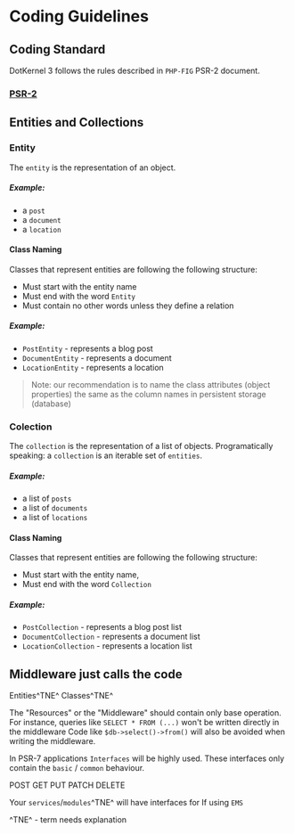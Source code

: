 # Coding Guidelines

## Coding Standard
DotKernel 3 follows the rules described in `PHP-FIG` PSR-2 document.

### [PSR-2](../PSR/PSR-2.md)

## Entities and Collections

### Entity

The `entity` is the representation of an object.

##### Example:
* a `post`
* a `document`
* a `location`

#### Class Naming
Classes that represent entities are following the following structure:
 * Must start with the entity name
 * Must end with the word `Entity`
 * Must contain no other words unless they define a relation

##### Example:
 * `PostEntity` - represents a blog post
 * `DocumentEntity` - represents a document
 * `LocationEntity` - represents a location

> Note: our recommendation is to name the class attributes (object properties) the same as the column names in persistent storage (database)

### Colection

The `collection` is the representation of a list of objects.
Programatically speaking: a `collection` is an iterable set of `entities`. 


##### Example:
* a list of `posts`
* a list of `documents`
* a list of `locations`

#### Class Naming
Classes that represent entities are following the following structure:
 * Must start with the entity name,
 * Must end with the word `Collection`

##### Example:
 * `PostCollection` - represents a blog post list
 * `DocumentCollection` - represents a document list
 * `LocationCollection` - represents a location list
 


## Middleware just calls the code
Entities^TNE^ Classes^TNE^

The "Resources" or the "Middleware" should contain only base operation.
For instance, queries like `SELECT * FROM (...)` won't be written directly in the middleware
Code like `$db->select()->from()` will also be avoided when writing the middleware.


In PSR-7 applications `Interfaces` will be highly used. These interfaces only contain the `basic` / `common` behaviour.


POST
GET
PUT
PATCH
DELETE

Your `services`/`modules`^TNE^ will have interfaces for
If using `EMS` 

^TNE^ - term needs explanation